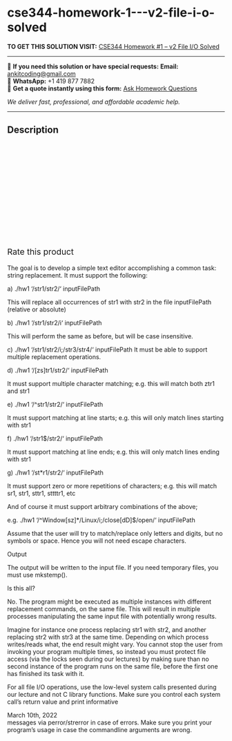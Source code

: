 # cse344-homework-1---v2-file-i-o-solved
**TO GET THIS SOLUTION VISIT:** [CSE344 Homework #1 – v2 File I/O Solved](https://www.ankitcodinghub.com/product/cse344-homework-1-v2-file-i-o-solved/)


---

📩 **If you need this solution or have special requests:** **Email:** ankitcoding@gmail.com  
📱 **WhatsApp:** +1 419 877 7882  
📄 **Get a quote instantly using this form:** [Ask Homework Questions](https://www.ankitcodinghub.com/services/ask-homework-questions/)

*We deliver fast, professional, and affordable academic help.*

---

<h2>Description</h2>



<div class="kk-star-ratings kksr-auto kksr-align-center kksr-valign-top" data-payload="{&quot;align&quot;:&quot;center&quot;,&quot;id&quot;:&quot;93936&quot;,&quot;slug&quot;:&quot;default&quot;,&quot;valign&quot;:&quot;top&quot;,&quot;ignore&quot;:&quot;&quot;,&quot;reference&quot;:&quot;auto&quot;,&quot;class&quot;:&quot;&quot;,&quot;count&quot;:&quot;0&quot;,&quot;legendonly&quot;:&quot;&quot;,&quot;readonly&quot;:&quot;&quot;,&quot;score&quot;:&quot;0&quot;,&quot;starsonly&quot;:&quot;&quot;,&quot;best&quot;:&quot;5&quot;,&quot;gap&quot;:&quot;4&quot;,&quot;greet&quot;:&quot;Rate this product&quot;,&quot;legend&quot;:&quot;0\/5 - (0 votes)&quot;,&quot;size&quot;:&quot;24&quot;,&quot;title&quot;:&quot;CSE344 Homework #1 - v2 File I\/O Solved&quot;,&quot;width&quot;:&quot;0&quot;,&quot;_legend&quot;:&quot;{score}\/{best} - ({count} {votes})&quot;,&quot;font_factor&quot;:&quot;1.25&quot;}">

<div class="kksr-stars">

<div class="kksr-stars-inactive">
            <div class="kksr-star" data-star="1" style="padding-right: 4px">


<div class="kksr-icon" style="width: 24px; height: 24px;"></div>
        </div>
            <div class="kksr-star" data-star="2" style="padding-right: 4px">


<div class="kksr-icon" style="width: 24px; height: 24px;"></div>
        </div>
            <div class="kksr-star" data-star="3" style="padding-right: 4px">


<div class="kksr-icon" style="width: 24px; height: 24px;"></div>
        </div>
            <div class="kksr-star" data-star="4" style="padding-right: 4px">


<div class="kksr-icon" style="width: 24px; height: 24px;"></div>
        </div>
            <div class="kksr-star" data-star="5" style="padding-right: 4px">


<div class="kksr-icon" style="width: 24px; height: 24px;"></div>
        </div>
    </div>

<div class="kksr-stars-active" style="width: 0px;">
            <div class="kksr-star" style="padding-right: 4px">


<div class="kksr-icon" style="width: 24px; height: 24px;"></div>
        </div>
            <div class="kksr-star" style="padding-right: 4px">


<div class="kksr-icon" style="width: 24px; height: 24px;"></div>
        </div>
            <div class="kksr-star" style="padding-right: 4px">


<div class="kksr-icon" style="width: 24px; height: 24px;"></div>
        </div>
            <div class="kksr-star" style="padding-right: 4px">


<div class="kksr-icon" style="width: 24px; height: 24px;"></div>
        </div>
            <div class="kksr-star" style="padding-right: 4px">


<div class="kksr-icon" style="width: 24px; height: 24px;"></div>
        </div>
    </div>
</div>


<div class="kksr-legend" style="font-size: 19.2px;">
            <span class="kksr-muted">Rate this product</span>
    </div>
    </div>
<div class="page" title="Page 1">
<div class="layoutArea">
<div class="column">
&nbsp;

</div>
</div>
<div class="layoutArea">
<div class="column">
The goal is to develop a simple text editor accomplishing a common task: string replacement. It must support the following:

a) ./hw1 ‘/str1/str2/‘ inputFilePath

This will replace all occurrences of str1 with str2 in the file inputFilePath (relative or absolute)

b) ./hw1 ‘/str1/str2/i‘ inputFilePath

This will perform the same as before, but will be case insensitive.

c) ./hw1 ‘/str1/str2/i;/str3/str4/‘ inputFilePath It must be able to support multiple replacement operations.

d) ./hw1 ‘/[zs]tr1/str2/‘ inputFilePath

It must support multiple character matching; e.g. this will match both ztr1 and str1

e) ./hw1 ‘/^str1/str2/‘ inputFilePath

It must support matching at line starts; e.g. this will only match lines starting with str1

f) ./hw1 ‘/str1$/str2/‘ inputFilePath

It must support matching at line ends; e.g. this will only match lines ending with str1

g) ./hw1 ‘/st*r1/str2/‘ inputFilePath

It must support zero or more repetitions of characters; e.g. this will match sr1, str1, sttr1, sttttr1, etc

And of course it must support arbitrary combinations of the above;

e.g. ./hw1 ‘/^Window[sz]*/Linux/i;/close[dD]$/open/‘ inputFilePath

Assume that the user will try to match/replace only letters and digits, but no symbols or space. Hence you will not need escape characters.

Output

The output will be written to the input file. If you need temporary files, you must use mkstemp().

Is this all?

No. The program might be executed as multiple instances with different replacement commands, on the same file. This will result in multiple processes manipulating the same input file with potentially wrong results.

Imagine for instance one process replacing str1 with str2, and another replacing str2 with str3 at the same time. Depending on which process writes/reads what, the end result might vary. You cannot stop the user from invoking your program multiple times, so instead you must protect file access (via the locks seen during our lectures) by making sure than no second instance of the program runs on the same file, before the first one has finished its task with it.

For all file I/O operations, use the low-level system calls presented during our lecture and not C library functions. Make sure you control each system call’s return value and print informative

</div>
</div>
<div class="layoutArea">
<div class="column">
March 10th, 2022

</div>
</div>
</div>
<div class="page" title="Page 2">
<div class="layoutArea">
<div class="column">
messages via perror/strerror in case of errors. Make sure you print your program’s usage in case the commandline arguments are wrong.

</div>
</div>
</div>
